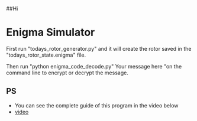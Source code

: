 ##Hi
# Enigma Simulator

First run "todays_rotor_generator.py" and it will create the rotor saved in the "todays_rotor_state.enigma" file.

Then run "python enigma_code_decode.py" Your message here "on the command line to encrypt or decrypt the message.
## PS
- You can see the complete guide of this program in the video below
- <a href="https://www.youtube.com/watch?v=n3D739SsQZQ&t=2287s">video</a>
